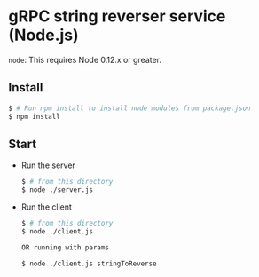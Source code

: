 gRPC string reverser service (Node.js)
===========================

`node`: This requires Node 0.12.x or greater.

Install
-------

   ```sh
   $ # Run npm install to install node modules from package.json
   $ npm install
   ```

Start
-------

 - Run the server

   ```sh
   $ # from this directory
   $ node ./server.js
   ```

 - Run the client

   ```sh
   $ # from this directory
   $ node ./client.js
   
   OR running with params
   
   $ node ./client.js stringToReverse
   ```
   

